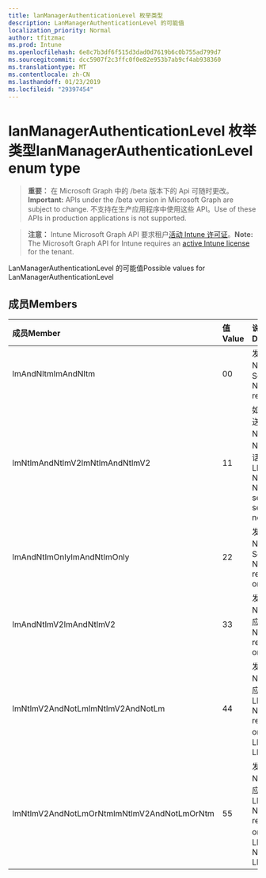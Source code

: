 ```yaml
---
title: lanManagerAuthenticationLevel 枚举类型
description: LanManagerAuthenticationLevel 的可能值
localization_priority: Normal
author: tfitzmac
ms.prod: Intune
ms.openlocfilehash: 6e8c7b3df6f515d3dad0d7619b6c0b755ad799d7
ms.sourcegitcommit: dcc5907f2c3ffc0f0e82e953b7ab9cf4ab938360
ms.translationtype: MT
ms.contentlocale: zh-CN
ms.lasthandoff: 01/23/2019
ms.locfileid: "29397454"
---
```

# <a name="lanmanagerauthenticationlevel-enum-type"></a><span data-ttu-id="53de2-103">lanManagerAuthenticationLevel 枚举类型</span><span class="sxs-lookup"><span data-stu-id="53de2-103">lanManagerAuthenticationLevel enum type</span></span>

> <span data-ttu-id="53de2-104">**重要：** 在 Microsoft Graph 中的 /beta 版本下的 Api 可随时更改。</span><span class="sxs-lookup"><span data-stu-id="53de2-104">**Important:** APIs under the /beta version in Microsoft Graph are subject to change.</span></span> <span data-ttu-id="53de2-105">不支持在生产应用程序中使用这些 API。</span><span class="sxs-lookup"><span data-stu-id="53de2-105">Use of these APIs in production applications is not supported.</span></span>

> <span data-ttu-id="53de2-106">**注意：** Intune Microsoft Graph API 要求租户[活动 Intune 许可证](https://go.microsoft.com/fwlink/?linkid=839381)。</span><span class="sxs-lookup"><span data-stu-id="53de2-106">**Note:** The Microsoft Graph API for Intune requires an [active Intune license](https://go.microsoft.com/fwlink/?linkid=839381) for the tenant.</span></span>

<span data-ttu-id="53de2-107">LanManagerAuthenticationLevel 的可能值</span><span class="sxs-lookup"><span data-stu-id="53de2-107">Possible values for LanManagerAuthenticationLevel</span></span>

## <a name="members"></a><span data-ttu-id="53de2-108">成员</span><span class="sxs-lookup"><span data-stu-id="53de2-108">Members</span></span>
|<span data-ttu-id="53de2-109">成员</span><span class="sxs-lookup"><span data-stu-id="53de2-109">Member</span></span>|<span data-ttu-id="53de2-110">值</span><span class="sxs-lookup"><span data-stu-id="53de2-110">Value</span></span>|<span data-ttu-id="53de2-111">说明</span><span class="sxs-lookup"><span data-stu-id="53de2-111">Description</span></span>|
|:---|:---|:---|
|<span data-ttu-id="53de2-112">lmAndNltm</span><span class="sxs-lookup"><span data-stu-id="53de2-112">lmAndNltm</span></span>|<span data-ttu-id="53de2-113">0</span><span class="sxs-lookup"><span data-stu-id="53de2-113">0</span></span>|<span data-ttu-id="53de2-114">发送 LM & NTLM 响应</span><span class="sxs-lookup"><span data-stu-id="53de2-114">Send LM & NTLM responses</span></span>|
|<span data-ttu-id="53de2-115">lmNtlmAndNtlmV2</span><span class="sxs-lookup"><span data-stu-id="53de2-115">lmNtlmAndNtlmV2</span></span>|<span data-ttu-id="53de2-116">1</span><span class="sxs-lookup"><span data-stu-id="53de2-116">1</span></span>|<span data-ttu-id="53de2-117">如果协商，发送 LM & NTLM 使用 NTLMv2 会话安全</span><span class="sxs-lookup"><span data-stu-id="53de2-117">Send LM & NTLM-use NTLMv2 session security if negotiated</span></span>|
|<span data-ttu-id="53de2-118">lmAndNtlmOnly</span><span class="sxs-lookup"><span data-stu-id="53de2-118">lmAndNtlmOnly</span></span>|<span data-ttu-id="53de2-119">2</span><span class="sxs-lookup"><span data-stu-id="53de2-119">2</span></span>|<span data-ttu-id="53de2-120">发送 LM & 仅 NTLM 响应</span><span class="sxs-lookup"><span data-stu-id="53de2-120">Send LM & NTLM responses only</span></span>|
|<span data-ttu-id="53de2-121">lmAndNtlmV2</span><span class="sxs-lookup"><span data-stu-id="53de2-121">lmAndNtlmV2</span></span>|<span data-ttu-id="53de2-122">3</span><span class="sxs-lookup"><span data-stu-id="53de2-122">3</span></span>|<span data-ttu-id="53de2-123">发送 LM & 仅 NTLMv2 响应</span><span class="sxs-lookup"><span data-stu-id="53de2-123">Send LM & NTLMv2 responses only</span></span>|
|<span data-ttu-id="53de2-124">lmNtlmV2AndNotLm</span><span class="sxs-lookup"><span data-stu-id="53de2-124">lmNtlmV2AndNotLm</span></span>|<span data-ttu-id="53de2-125">4</span><span class="sxs-lookup"><span data-stu-id="53de2-125">4</span></span>|<span data-ttu-id="53de2-126">发送 LM & 仅 NTLMv2 响应。</span><span class="sxs-lookup"><span data-stu-id="53de2-126">Send LM & NTLMv2 responses only.</span></span> <span data-ttu-id="53de2-127">拒绝 LM</span><span class="sxs-lookup"><span data-stu-id="53de2-127">Refuse LM</span></span>|
|<span data-ttu-id="53de2-128">lmNtlmV2AndNotLmOrNtm</span><span class="sxs-lookup"><span data-stu-id="53de2-128">lmNtlmV2AndNotLmOrNtm</span></span>|<span data-ttu-id="53de2-129">5</span><span class="sxs-lookup"><span data-stu-id="53de2-129">5</span></span>|<span data-ttu-id="53de2-130">发送 LM & 仅 NTLMv2 响应。</span><span class="sxs-lookup"><span data-stu-id="53de2-130">Send LM & NTLMv2 responses only.</span></span> <span data-ttu-id="53de2-131">拒绝 LM & NTLM</span><span class="sxs-lookup"><span data-stu-id="53de2-131">Refuse LM & NTLM</span></span>|




